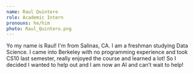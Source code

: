 ```yaml
---
name: Raul Quintero
role: Academic Intern
pronouns: he/him
photo: Raul_Quintero.png
---
```

Yo my name is Raul! I'm from Salinas, CA. I am a freshman studying Data Science. I came into Berkeley with no programming experience and took CS10 last semester, really enjoyed the course and learned a lot! So I decided I wanted to help out and I am now an AI and can’t wait to help!
